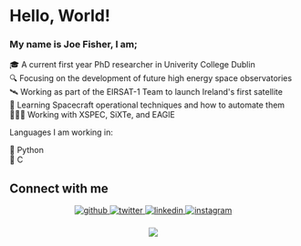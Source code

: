 # Hello, World!

### My name is Joe Fisher, I am; 

  🎓 A current first year PhD researcher in Univerity College Dublin <br>
  🔍 Focusing on the development of future high energy space observatories <br>
  🛰 Working as part of the EIRSAT-1 Team to launch Ireland's first satellite <br>
  🌱 Learning Spacecraft operational techniques and how to automate them <br>
  🧑🏼‍💻 Working with XSPEC, SiXTe, and EAGlE <br>
  
 
 Languages I am working in: 
 
  🐍 Python <br>
  🔨 C <br>



## Connect with me  
<div align="center">
<a href="https://github.com/joemlfisher" target="_blank">
<img src=https://img.shields.io/badge/github-%2324292e.svg?&style=for-the-badge&logo=github&logoColor=white alt=github style="margin-bottom: 5px;" />
</a>
<a href="https://twitter.com/Joemlfisher" target="_blank">
<img src=https://img.shields.io/badge/twitter-%2300acee.svg?&style=for-the-badge&logo=twitter&logoColor=white alt=twitter style="margin-bottom: 5px;" />
</a>
<a href="https://linkedin.com/in/joemlfisher" target="_blank">
<img src=https://img.shields.io/badge/linkedin-%231E77B5.svg?&style=for-the-badge&logo=linkedin&logoColor=white alt=linkedin style="margin-bottom: 5px;" />
</a>
<a href="https://instagram.com/joemlfisher" target="_blank">
<img src=https://img.shields.io/badge/instagram-%23000000.svg?&style=for-the-badge&logo=instagram&logoColor=white alt=instagram style="margin-bottom: 5px;" />
</a>  
</div>  
  

<br/>  

<div align="center">
<img src="https://komarev.com/ghpvc/?username=joemlfisher&&style=flat-square" align="center" />
</div>  
